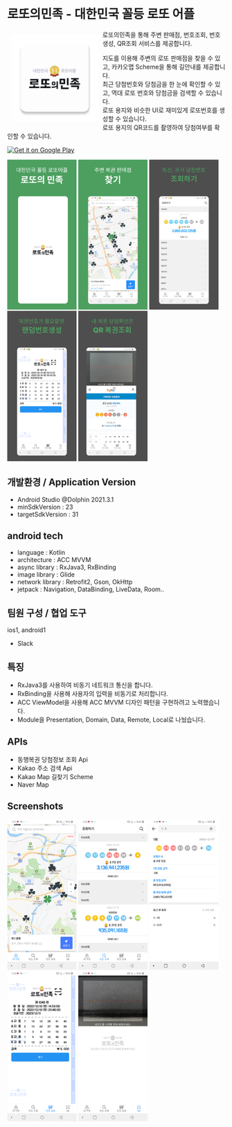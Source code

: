 # 로또의민족 - 대한민국 꼴등 로또 어플 

<img src="/lotty-images/app_logo.png" align="left"
width="200" hspace="10" vspace="10">
 
로또의민족을 통해 주변 판매점, 번호조회, 번호생성, QR조회 서비스를 제공합니다.

지도를 이용해 주변의 로또 판매점을 찾을 수 있고, 카카오맵 Scheme을 통해 길안내를 제공합니다.  
최근 당첨번호와 당첨금을 한 눈에 확인할 수 있고, 역대 로또 번호와 당첨금을 검색할 수 있습니다.  
로또 용지와 비슷한 UI로 재미있게 로또번호를 생성할 수 있습니다.  
로또 용지의 QR코드를 촬영하여 당첨여부를 확인할 수 있습니다.  

<p align="left">
<a href="https://play.google.com/store/apps/details?id=com.anseolab.lotty">
    <img alt="Get it on Google Play"
        height="80"
        src="https://play.google.com/intl/en_us/badges/images/generic/en_badge_web_generic.png" />
</a>

<img src="/lotty-images/1.png" width="160px" title="1" alt="1"></img>
<img src="/lotty-images/2.png" width="160px" title="2" alt="2"></img>
<img src="/lotty-images/3.png" width="160px" title="3" alt="3"></img>
<img src="/lotty-images/4.png" width="160px" title="4" alt="4"></img>
<img src="/lotty-images/5.png" width="160px" title="5" alt="5"></img>

## 개발환경 / Application Version
- Android Studio @Dolphin 2021.3.1
- minSdkVersion : 23
- targetSdkVersion : 31

## android tech
- language : Kotlin
- architecture : ACC MVVM
- async library : RxJava3, RxBinding
- image library : Glide
- network library : Retrofit2, Gson, OkHttp
- jetpack : Navigation, DataBinding, LiveData, Room..

## 팀원 구성 / 협업 도구
ios1, android1
- Slack

## 특징
- RxJava3를 사용하여 비동기 네트워크 통신을 합니다.
- RxBinding을 사용해 사용자의 입력을 비동기로 처리합니다.
- ACC ViewModel을 사용해 ACC MVVM 디자인 패턴을 구현하려고 노력했습니다.
- Module을 Presentation, Domain, Data, Remote, Local로 나눴습니다.

## APIs
- 동행복권 당첨정보 조회 Api
- Kakao 주소 검색 Api
- Kakao Map 길찾기 Scheme
- Naver Map

## Screenshots

<img src="/lotty-images/Screenshot_1.png" width="160px" title="1" alt="1"></img>
<img src="/lotty-images/Screenshot_2.png" width="160px" title="2" alt="2"></img>
<img src="/lotty-images/Screenshot_3.png" width="160px" title="3" alt="3"></img>
<img src="/lotty-images/Screenshot_4.png" width="160px" title="4" alt="4"></img>
<img src="/lotty-images/Screenshot_5.png" width="160px" title="5" alt="5"></img>
